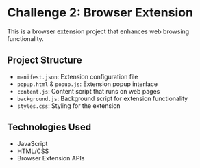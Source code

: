 # Challenge 2: Browser Extension

This is a browser extension project that enhances web browsing functionality.

## Project Structure

- `manifest.json`: Extension configuration file
- `popup.html` & `popup.js`: Extension popup interface
- `content.js`: Content script that runs on web pages
- `background.js`: Background script for extension functionality
- `styles.css`: Styling for the extension

## Technologies Used

- JavaScript
- HTML/CSS
- Browser Extension APIs
